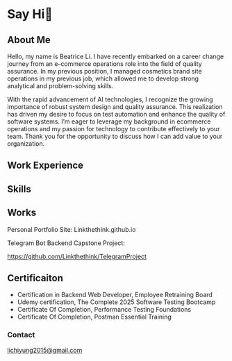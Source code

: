 # Say Hi👋
## About Me
Hello, my name is Beatrice Li. I have recently embarked on a career change journey from an e-commerce operations role into the field of quality assurance. In my previous position, I managed cosmetics brand site operations in my previous job, which allowed me to develop strong analytical and problem-solving skills.

With the rapid advancement of AI technologies, I recognize the growing importance of robust system design and quality assurance. This realization has driven my desire to focus on test automation and enhance the quality of software systems. I’m eager to leverage my background in ecommerce operations and my passion for technology to contribute effectively to your team. Thank you for the opportunity to discuss how I can add value to your organization.

## Work Experience


## Skills


## Works
Personal Portfolio Site: Linkthethink.github.io

Telegram Bot Backend Capstone Project:

https://github.com/Linkthethink/TelegramProject

## Certificaiton
- Certification in Backend Web Developer, Employee Retraining Board
- Udemy certification, The Complete 2025 Software Testing Bootcamp
- Certificate Of Completion, Performance Testing Foundations
- Certificate Of Completion, Postman Essential Training


### Contact
lichiyung2015@gmail.com
 
